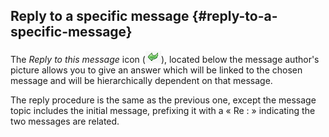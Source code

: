 ## Reply to a specific message {#reply-to-a-specific-message}

The _Reply to this message_ icon (![](../assets/images89.png)), located below the message author&#039;s picture allows you to give an answer which will be linked to the chosen message and will be hierarchically dependent on that message.

The reply procedure is the same as the previous one, except the message topic includes the initial message, prefixing it with a « Re : » indicating the two messages are related.